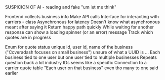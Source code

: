 
SUSPICION OF AI - reading and fake "um let me think"

Frontend collects business info
Make API calls
Interface for interacting with carriers - class 
Asynchronous for latency
Doesn't know what asynchronous meant after saying it
Return happy path quickly
While waiting for another response can show a loading spinner (or an error) message
Track which quotes are in progress

Enum for quote status 
unique id, user id, name of the business ("Coveradash focuses on small business")
unsure of what a UUID is ...
Each business tied to one user but one user tied to multiple businesses
Repeats question back a lot
industry IDs seems like a specific 
Connection to a carrier quote table
"Each user on that business" even tho many to one said earlier




